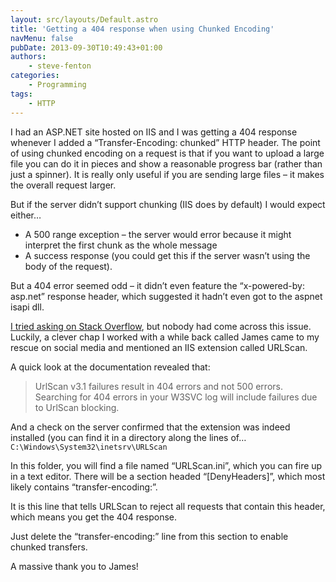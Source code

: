```yaml
---
layout: src/layouts/Default.astro
title: 'Getting a 404 response when using Chunked Encoding'
navMenu: false
pubDate: 2013-09-30T10:49:43+01:00
authors:
    - steve-fenton
categories:
    - Programming
tags:
    - HTTP
---
```


I had an ASP.NET site hosted on IIS and I was getting a 404 response whenever I added a “Transfer-Encoding: chunked” HTTP header. The point of using chunked encoding on a request is that if you want to upload a large file you can do it in pieces and show a reasonable progress bar (rather than just a spinner). It is really only useful if you are sending large files – it makes the overall request larger.

But if the server didn’t support chunking (IIS does by default) I would expect either…

- A 500 range exception – the server would error because it might interpret the first chunk as the whole message
- A success response (you could get this if the server wasn’t using the body of the request).

But a 404 error seemed odd – it didn’t even feature the “x-powered-by: asp.net” response header, which suggested it hadn’t even got to the aspnet isapi dll.

[I tried asking on Stack Overflow](https://stackoverflow.com/questions/18920422/transfer-encoding-chunked-causes-404-the-system-cannot-find-the-file-specified), but nobody had come across this issue. Luckily, a clever chap I worked with a while back called James came to my rescue on social media and mentioned an IIS extension called URLScan.

A quick look at the documentation revealed that:

> UrlScan v3.1 failures result in 404 errors and not 500 errors. Searching for 404 errors in your W3SVC log will include failures due to UrlScan blocking.

And a check on the server confirmed that the extension was indeed installed (you can find it in a directory along the lines of… `C:\Windows\System32\inetsrv\URLScan`

In this folder, you will find a file named “URLScan.ini”, which you can fire up in a text editor. There will be a section headed “\[DenyHeaders\]”, which most likely contains “transfer-encoding:”.

It is this line that tells URLScan to reject all requests that contain this header, which means you get the 404 response.

Just delete the “transfer-encoding:” line from this section to enable chunked transfers.

A massive thank you to James!